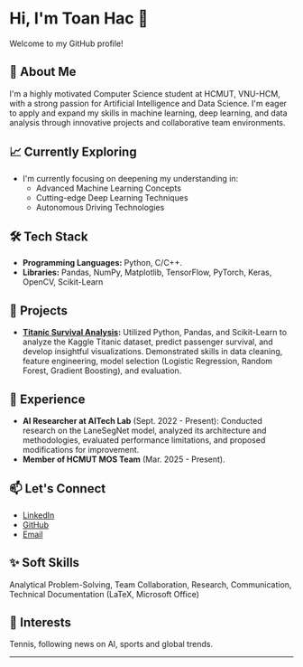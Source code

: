 # Hi, I'm Toan Hac 👋

Welcome to my GitHub profile! 

## 🚀 About Me

I'm a highly motivated Computer Science student at HCMUT, VNU-HCM, with a strong passion for Artificial Intelligence and Data Science. I'm eager to apply and expand my skills in machine learning, deep learning, and data analysis through innovative projects and collaborative team environments.

## 📈 Currently Exploring

* I'm currently focusing on deepening my understanding in:
    * Advanced Machine Learning Concepts
    * Cutting-edge Deep Learning Techniques
    * Autonomous Driving Technologies

## 🛠️ Tech Stack
* **Programming Languages:** Python, C/C++.
* **Libraries:** Pandas, NumPy, Matplotlib, TensorFlow, PyTorch, Keras, OpenCV, Scikit-Learn

## 🤖 Projects

* **[Titanic Survival Analysis](https://github.com/toanhac/Titanic-Survival-Analysis):** Utilized Python, Pandas, and Scikit-Learn to analyze the Kaggle Titanic dataset, predict passenger survival, and develop insightful visualizations. Demonstrated skills in data cleaning, feature engineering, model selection (Logistic Regression, Random Forest, Gradient Boosting), and evaluation.

## 💼 Experience

* **AI Researcher at AITech Lab** (Sept. 2022 - Present): Conducted research on the LaneSegNet model, analyzed its architecture and methodologies, evaluated performance limitations, and proposed modifications for improvement.
* **Member of HCMUT MOS Team** (Mar. 2025 - Present).

## 📫  Let's Connect

* [LinkedIn](https://www.linkedin.com/in/toanhac)
* [GitHub](https://github.com/toanhac)
* [Email](hac.hoatoan@hcmut.edu.vn)

## ✨ Soft Skills

Analytical Problem-Solving, Team Collaboration, Research, Communication, Technical Documentation (LaTeX, Microsoft Office)

## 🎾 Interests

Tennis, following news on AI, sports and global trends.

---
